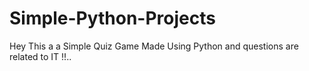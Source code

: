 # Simple-Python-Projects

Hey This a a Simple Quiz Game Made Using Python and questions are related to IT !!..

